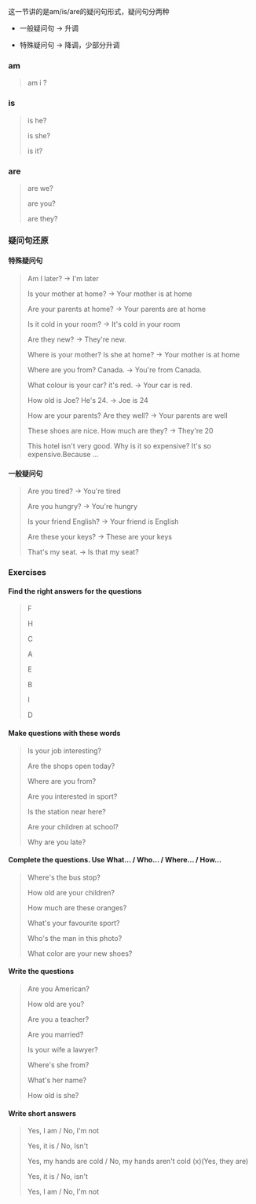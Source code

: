 这一节讲的是am/is/are的疑问句形式，疑问句分两种

* 一般疑问句 -> 升调

* 特殊疑问句 -> 降调，少部分升调

### am

> am i ?



### is

> is he?
>
> is she?
>
> is it?



### are

> are we?
>
> are you?
>
> are they?



### 疑问句还原

#### 特殊疑问句

> Am I later? -> I'm later
>
> Is your mother at home? -> Your mother is at home
>
> Are your parents at home? -> Your parents are at home
>
> Is it cold in your room? -> It's cold in your room
>
> Are they new? -> They're new.
>
> Where is your mother? Is she at home? -> Your mother is at home
>
> Where are you from? Canada. -> You're from Canada.
>
> What colour is your car? it's red. -> Your car is red.
>
> How old is Joe? He's 24. -> Joe is 24
>
> How are your parents? Are they well? -> Your parents are well
>
> These shoes are nice. How much are they? -> They're 20
>
> This hotel isn't very good. Why is it so expensive? It's so expensive.Because ...



#### 一般疑问句

> Are you tired?  -> You're tired
>
> Are you hungry? -> You're hungry
>
> Is your friend English? ->  Your friend is English
>
> Are these your keys? -> These are your keys
>
> That's my seat. -> Is that my seat?



### Exercises

#### Find the right answers for the questions

>F
>
>H
>
>C
>
>A
>
>E
>
>B
>
>I
>
>D

#### Make questions with these words

> Is your job interesting?
>
> Are the shops open today?
>
> Where are you from?
>
> Are you interested in sport?
>
> Is the station near here?
>
> Are your children at school?
>
> Why are you late?

#### Complete the questions. Use What... / Who... / Where... / How...

> Where's the bus stop?
>
> How old are your children?
>
> How much are these oranges?
>
> What's your favourite sport?
>
> Who's the man in this photo?
>
> What color are your new shoes?

#### Write the questions

> Are you American?
>
> How old are you?
>
> Are you a teacher?
>
> Are you married?
>
> Is your wife a lawyer?
>
> Where's she from?
>
> What's her name?
>
> How old is she?

#### Write short answers

> Yes, I am / No, I'm not
>
> Yes, it is / No, Isn't
>
> Yes, my hands are cold / No, my hands aren't cold (x)(Yes, they are)
>
> Yes, it is / No, isn't
>
> Yes, I am / No, I'm not


